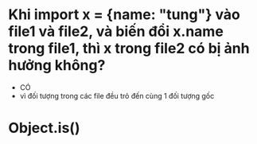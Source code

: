 # Khi import x = {name: "tung"} vào file1 và file2, và biến đổi x.name trong file1, thì x trong file2 có bị ảnh hưởng không?
- CÓ
- vì đối tượng trong các file đều trỏ đến cùng 1 đối tượng gốc


# Object.is()